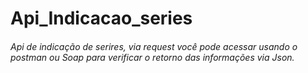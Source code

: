 # Api_Indicacao_series
<h6>Api de indicação de serires, via request você pode acessar usando o postman ou Soap para verificar o retorno das informações via Json.</h6>
